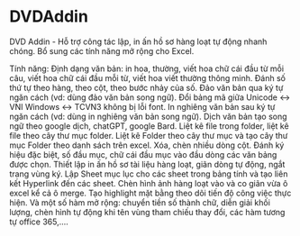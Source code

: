 # DVDAddin
DVD Addin - Hỗ trợ công tác lập, in ấn hồ sơ hàng loạt tự động nhanh chóng. Bổ sung các tính năng mở rộng cho Excel.

Tính năng:
Định dạng văn bản: in hoa, thường, viết hoa chữ cái đầu từ mỗi câu, viết hoa chữ cái đầu mỗi từ, viết hoa viết thường thông minh.
Đánh số thứ tự theo hàng, theo cột, theo bước nhảy của số.
Đảo văn bản qua ký tự ngăn cách (vd: dùng đảo văn bản song ngữ).
Đổi bảng mã giữa Unicode <-> VNI Windows <-> TCVN3 không bị lỗi font.
In nghiêng văn bản sau ký tự ngăn cách (vd: dùng in nghiêng văn bản song ngữ).
Dịch văn bản tạo song ngữ theo google dịch, chatGPT, google Bard.
Liệt kê file trong folder, liệt kê file theo cây thư mục folder.
Liệt kê Folder theo cây thư mục và tạo cây thư mục Folder theo danh sách trên excel.
Xóa, chèn nhiều dòng cột.
Đánh ký hiệu đặc biệt, số đầu mục, chữ cái đầu mục vào đầu dòng các văn bảng được chọn.
Thiết lập in ấn hồ sơ tài liệu hàng loạt, giãn dòng tự động, ngắt trang vùng ký.
Lập Sheet mục lục cho các sheet trong bảng tính và tạo liên kết Hyperlink đến các sheet.
Chèn hình ảnh hàng loạt vào và co giãn vừa ô excel kể cả ô merge.
Tạo highlight mặt bằng theo dõi tiến độ công việc thực hiện.
Và một số hàm mở rộng: chuyển tiền số thành chữ, diễn giải khối lượng, chèn hình tự động khi tên vùng tham chiếu thay đổi, các hàm tương tự office 365,....
